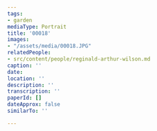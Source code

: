 ```yaml
---
tags:
- garden
mediaType: Portrait
title: '00018'
images:
- "/assets/media/00018.JPG"
relatedPeople:
- src/content/people/reginald-arthur-wilson.md
caption: ''
date: 
location: ''
description: ''
transcription: ''
paperId: []
dateApprox: false
similarTo: ''

---
```

